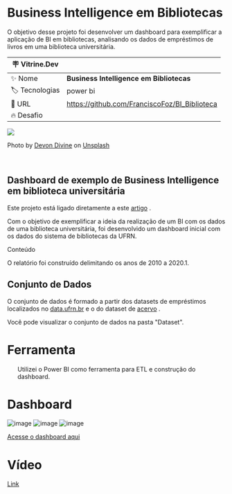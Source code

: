 # Business Intelligence em Bibliotecas


O objetivo desse projeto foi desenvolver um dashboard para exemplificar a aplicação de BI em bibliotecas, analisando os dados de empréstimos de livros em uma biblioteca universitária. 

| :placard: Vitrine.Dev |     |
| -------------  | --- |
| :sparkles: Nome        | **Business Intelligence em Bibliotecas**
| :label: Tecnologias | power bi
| :rocket: URL         | https://github.com/FranciscoFoz/BI_Biblioteca
| :fire: Desafio     | 

<!-- Inserir imagem com a #vitrinedev ao final do link -->
![](https://miro.medium.com/max/12032/0*eWTpUnfJeayibPBD#vitrinedev)

Photo by [Devon Divine](https://unsplash.com/@lightrisephoto?utm_source=medium&utm_medium=referral) on [Unsplash](https://unsplash.com/?utm_source=medium&utm_medium=referral)


<br>
<h2>Dashboard de exemplo de Business Intelligence em biblioteca universitária </h2>
<p>Este projeto está ligado diretamente a este <a href="https://franciscofoz.medium.com/business-intelligence-em-bibliotecas-com-power-bi-4065df7b232c" target="_blank">artigo</a> . </p>
  
<p> Com o objetivo de exemplificar a ideia da realização de um BI com os dados de uma biblioteca universitária, foi desenvolvido um dashboard inicial com os dados do sistema de bibliotecas da UFRN.</p>

<p> Conteúdo</p>
<p> O relatório foi construído delimitando os anos de 2010 a 2020.1. </p>


<h2>Conjunto de Dados </h2>
  
<p>O conjunto  de dados é formado a partir dos datasets de empréstimos localizados no <a href="https://dados.ufrn.br/dataset/emprestimos-acervos-das-bibliotecas" target="_blank">data.ufrn.br</a> e o do dataset de <a href="https://dados.ufrn.br/dataset/acervo-biblioteca/resource/e3d3e784-1349-4a8f-ad09-86e893328f9e" target="_blank">acervo</a> . </p>


<p>Você pode visualizar o conjunto de dados na pasta "Dataset". <p/>

<h1>Ferramenta</h1>
<ul> Utilizei o Power BI como ferramenta para ETL e construção do dashboard. </ul>


<h1> </p> Dashboard </h1>

![image](https://user-images.githubusercontent.com/64700794/167269299-1bb05ca2-6392-4068-a5a7-ac078ca448ab.png)
![image](https://user-images.githubusercontent.com/64700794/167269315-23e0a2be-ed86-49ba-89db-1208a8d7d511.png)
![image](https://user-images.githubusercontent.com/64700794/167269338-1e992e14-3125-4228-b9ea-126f3d03e9a6.png)

<a href="https://app.powerbi.com/view?r=eyJrIjoiZjNkMzM5MGEtYTlkOS00Y2E1LWJmODEtNzQ2MTIxYTEzMmE2IiwidCI6IjcxMmY5ZGI0LTY0MDctNDA3NS04NDZhLTUyZDAwYWZkOTNmZiJ9&pageName=ReportSection44da907599044c09df45">Acesse o dashboard aqui</a>


<h1> </p> Vídeo </h1>

[Link](https://youtu.be/rPVQNRotf48)
